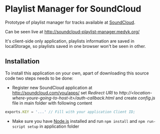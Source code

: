 # Playlist Manager for SoundCloud

Prototype of playlist manager for tracks available at [SoundCloud](http://soundcloud.com).

Can be seen live at http://soundcloud-playlist-manager.medyk.org/

It's client-side only application, playlists information are saved in
localStorage, so playlists saved in one browser won't be seen in other.

## Installation
To install this application on your own, apart of downloading this source
code two steps needs to be done:

* Register new SoundCloud application at http://soundcloud.com/you/apps/ set _Redirect URI_ to _http://\<location-where-youre-going-to-host-it\>/auth-callback.html_ and create _config.js_ file in main folder with following content

```javascript
exports.KEY = '...' // Fill with your application Client ID;
````

* Make sure you have [Node.js](http://nodejs.org/) installed and run `npm install` and `npm run-script setup` in application folder
